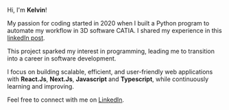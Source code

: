 Hi, I'm **Kelvin**!

My passion for coding started in 2020 when I built a Python program to automate my workflow in 3D software CATIA.
I shared my experience in this [linkedIn post](https://www.linkedin.com/posts/kelvinpella_i-have-developed-a-simple-python-program-activity-6738407375847362560-9mwR?utm_source=share&utm_medium=member_desktop&rcm=ACoAACkY1oYBeDbxFilarr27h_UOB4zIFJfVjJA).  

This project sparked my interest in programming, leading me to transition into a career in software development.

I focus on building scalable, efficient, and user-friendly web applications with **React.Js**, **Next.Js**, **Javascript** and **Typescript**, while continuously learning and improving.
 
Feel free to connect with me on [LinkedIn](https://www.linkedin.com/in/kelvinpella/).  

